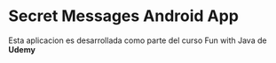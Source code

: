 Secret Messages Android App
===========================

Esta aplicacion es desarrollada como parte del curso Fun with Java de
<b>Udemy</b>

